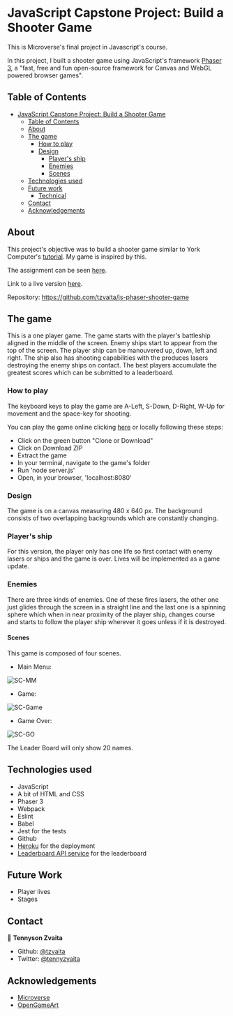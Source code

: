 # JavaScript Capstone Project: Build a Shooter Game



This is Microverse's final project in Javascript's course.

In this project, I built a shooter game using JavaScript's framework [Phaser 3][phaser-url], a "fast, free and fun open-source framework for Canvas and WebGL powered browser games".


## Table of Contents

- [JavaScript Capstone Project: Build a Shooter Game](#javascript-capstone-project-build-a-shooter-game)
  - [Table of Contents](#table-of-contents)
  - [About](#about)
  - [The game](#the-game)
    - [How to play](#how-to-play)
    - [Design](#design)
      - [Player's ship](#players-ship)
      - [Enemies](#enemies)
      - [Scenes](#scenes)
  - [Technologies used](#technologies-used)
  - [Future work](#future-work)
    - [Technical](#technical)
  - [Contact](#contact)
  - [Acknowledgements](#acknowledgements)


## About

This project's objective was to build a shooter game similar to York Computer's [tutorial][sg-tutorial]. My game is inspired by this.

The assignment can be seen [here][assignment].

Link to a live version [here][live-version].

Repository: https://github.com/tzvaita/js-phaser-shooter-game


## The game

This is a one player game. The game starts with the player's battleship aligned in the middle of the screen. Enemy ships start to appear from the top of the screen. The player ship can be manouvered up, down, left and right. The ship also has shooting capabilities with the produces lasers destroying the enemy ships on contact. The best players accumulate the greatest scores which can be submitted to a leaderboard.

### How to play

The keyboard keys to play the game are A-Left, S-Down, D-Right, W-Up for movement and the space-key for shooting.

You can play the game online clicking [here][live-version] or locally following these steps:

* Click on the green button "Clone or Download"
* Click on Download ZIP
* Extract the game
* In your terminal, navigate to the game's folder
* Run 'node server.js'
* Open, in your browser, 'localhost:8080'

### Design

The game is on a canvas measuring 480 x 640 px. The background consists of two overlapping backgrounds which are constantly changing.

### Player's ship

For this version, the player only has one life so first contact with enemy lasers or ships and the game is over. Lives will be implemented as a game update.


### Enemies

There are three kinds of enemies. One of these fires lasers, the other one just glides through the screen in a straight line and the last one is a spinning sphere which when in near proximity of the player ship, changes course and starts to follow the player ship wherever it goes unless if it is destroyed.

#### Scenes

This game is composed of four scenes.

* Main Menu: 

![SC-MM][SC-MM]

* Game: 

![SC-Game][SC-Game]

* Game Over: 

![SC-GO][SC-GO]





The Leader Board will only show 20 names.

## Technologies used

* JavaScript
* A bit of HTML and CSS
* Phaser 3
* Webpack
* Eslint
* Babel
* Jest for the tests
* Github
* [Heroku](https://www.heroku.com/) for the deployment
* [Leaderboard API service][LB-API] for the leaderboard


## Future Work

* Player lives
* Stages

## Contact

👤 **Tennyson Zvaita**
- Github: [@tzvaita](https://github.com/tzvaita)
- Twitter: [@tennyzvaita](https://twitter.com/tennyzvaita)

## Acknowledgements

- [Microverse][mcvs]
- [OpenGameArt][ogaa]



<!-- Links -->
[assignment]: hhttps://www.notion.so/Shooter-game-old-version-5f30f19211c44343baf2b7d1e0034c26
[live-version]: https://starwars-spaceshooter.herokuapp.com/
[phaser-url]: https://phaser.io/
[sg-tutorial]: https://learn.yorkcs.com/category/tutorials/gamedev/phaser-3/build-a-space-shooter-with-phaser-3/
[LB-API]: https://www.notion.so/Leaderboard-API-service-24c0c3c116974ac49488d4eb0267ade3
[mcvs]: https://www.microverse.org/
[ogaa]: https://opengameart.org/

<!-- Images -->

[SC-MM]: ./src/assets/mainmenu.png

[SC-Game]: ./src/assets/gamemain.png

[SC-AB]: ./src/assets/gameover.png

[SC-GO]: ./src/assets/leaderboaerd.png
